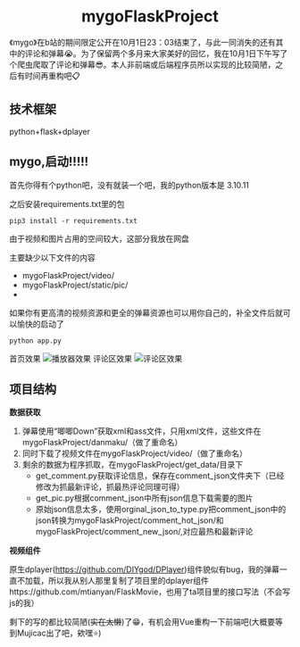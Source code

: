 <h1 align="center">mygoFlaskProject</h1>

《mygo》在b站的期间限定公开在10月1日23：03结束了，与此一同消失的还有其中的评论和弹幕:sob:。为了保留两个多月来大家美好的回忆，我在10月1日下午写了个爬虫爬取了评论和弹幕:sunglasses:。本人非前端或后端程序员所以实现的比较简陋，之后有时间再重构吧:clipboard:

## 技术框架

python+flask+dplayer

## mygo,启动!!!!!

首先你得有个python吧，没有就装一个吧，我的python版本是 3.10.11

之后安装requirements.txt里的包

```shell
pip3 install -r requirements.txt
```

由于视频和图片占用的空间较大，这部分我放在网盘



主要缺少以下文件的内容

- mygoFlaskProject/video/
- mygoFlaskProject/static/pic/
- 

如果你有更高清的视频资源和更全的弹幕资源也可以用你自己的，补全文件后就可以愉快的启动了

```shell
python app.py
```
首页效果
![播放器效果](https://github.com/wangwc18/mygoFlaskProject/blob/master/show-player.png)
评论区效果
![评论区效果](https://github.com/wangwc18/mygoFlaskProject/blob/master/show-comment.png)

## 项目结构

**数据获取**

1. 弹幕使用“唧唧Down”获取xml和ass文件，只用xml文件，这些文件在mygoFlaskProject/danmaku/（做了重命名）
2. 同时下载了视频文件在mygoFlaskProject/video/（做了重命名）
3. 剩余的数据为程序抓取，在mygoFlaskProject/get_data/目录下
   - get_comment.py获取评论信息，保存在comment_json文件夹下（已经修改为抓最新评论，抓最热评论同理可得）
   - get_pic.py根据comment_json中所有json信息下载需要的图片
   - 原始json信息太多，使用orginal_json_to_type.py把comment_json中的json转换为mygoFlaskProject/comment_hot_json/和mygoFlaskProject/comment_new_json/,对应最热和最新评论

**视频组件**

原生dplayer(https://github.com/DIYgod/DPlayer)组件貌似有bug，我的弹幕一直不加载，所以我从别人那里复制了项目里的dplayer组件https://github.com/mtianyan/FlaskMovie，也用了ta项目里的接口写法（不会写js的我）



剩下的写的都比较简陋(~~实在太懒~~)了:grin:，有机会用Vue重构一下前端吧(大概要等到Mujicac出了吧，欸嘿:star:)
